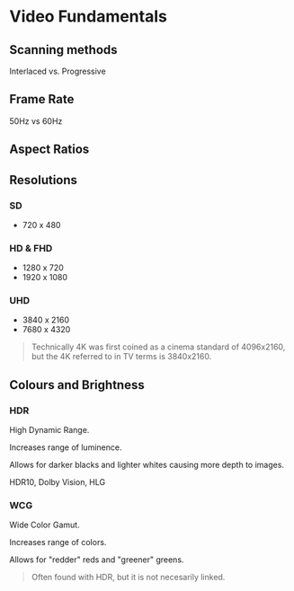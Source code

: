 # Video Fundamentals

## Scanning methods

Interlaced vs. Progressive

## Frame Rate

50Hz vs 60Hz

## Aspect Ratios

## Resolutions

### SD

- 720 x 480

### HD & FHD

- 1280 x 720
- 1920 x 1080

### UHD

- 3840 x 2160
- 7680 x 4320

> Technically 4K was first coined as a cinema standard of 4096x2160, but the 4K referred to in TV terms is 3840x2160.

## Colours and Brightness

### HDR

High Dynamic Range.

Increases range of luminence.

Allows for darker blacks and lighter whites causing more depth to images.

HDR10, Dolby Vision, HLG

### WCG

Wide Color Gamut.

Increases range of colors.

Allows for "redder" reds and "greener" greens.

> Often found with HDR, but it is not necesarily linked. 
